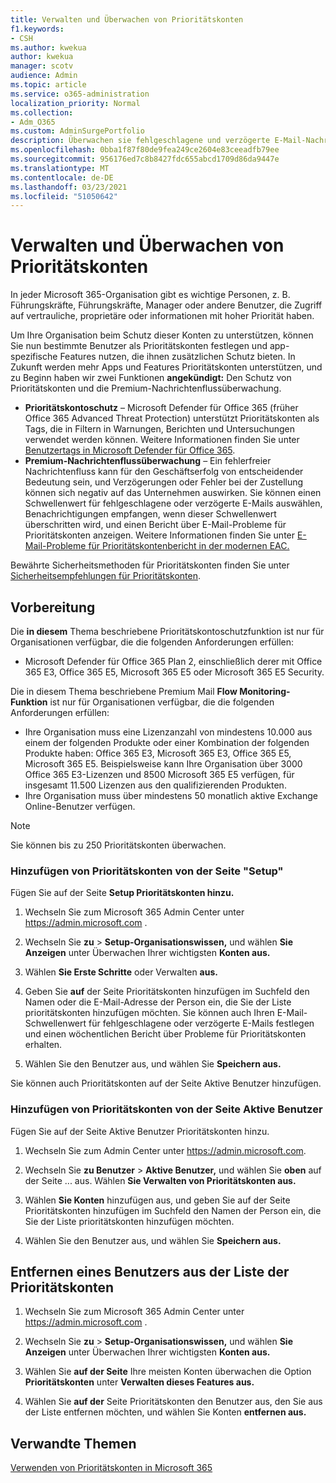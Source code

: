 ```yaml
---
title: Verwalten und Überwachen von Prioritätskonten
f1.keywords:
- CSH
ms.author: kwekua
author: kwekua
manager: scotv
audience: Admin
ms.topic: article
ms.service: o365-administration
localization_priority: Normal
ms.collection:
- Adm_O365
ms.custom: AdminSurgePortfolio
description: Überwachen sie fehlgeschlagene und verzögerte E-Mail-Nachrichten, die an oder von Konten gesendet werden, die hohe geschäftliche Auswirkungen haben.
ms.openlocfilehash: 0bba1f87f80de9fea249ce2604e83ceeadfb79ee
ms.sourcegitcommit: 956176ed7c8b8427fdc655abcd1709d86da9447e
ms.translationtype: MT
ms.contentlocale: de-DE
ms.lasthandoff: 03/23/2021
ms.locfileid: "51050642"
---
```

# <a name="manage-and-monitor-priority-accounts"></a>Verwalten und Überwachen von Prioritätskonten

In jeder Microsoft 365-Organisation gibt es wichtige Personen, z. B. Führungskräfte, Führungskräfte, Manager oder andere Benutzer, die Zugriff auf vertrauliche, proprietäre oder informationen mit hoher Priorität haben.

Um Ihre Organisation beim Schutz dieser Konten zu unterstützen, können Sie nun bestimmte Benutzer als Prioritätskonten festlegen und app-spezifische Features nutzen, die ihnen zusätzlichen Schutz bieten. In Zukunft werden mehr Apps und Features Prioritätskonten unterstützen, und zu Beginn haben wir zwei Funktionen **angekündigt:** Den Schutz von Prioritätskonten und die Premium-Nachrichtenflussüberwachung. 

- **Prioritätskontoschutz** – Microsoft Defender für Office 365 (früher Office 365 Advanced Threat Protection) unterstützt Prioritätskonten als Tags, die in Filtern in Warnungen, Berichten und Untersuchungen verwendet werden können. Weitere Informationen finden Sie unter [Benutzertags in Microsoft Defender für Office 365](../../security/defender-365-security/user-tags.md).
- **Premium-Nachrichtenflussüberwachung** – Ein fehlerfreier Nachrichtenfluss kann für den Geschäftserfolg von entscheidender Bedeutung sein, und Verzögerungen oder Fehler bei der Zustellung können sich negativ auf das Unternehmen auswirken. Sie können einen Schwellenwert für fehlgeschlagene oder verzögerte E-Mails auswählen, Benachrichtigungen empfangen, wenn dieser Schwellenwert überschritten wird, und einen Bericht über E-Mail-Probleme für Prioritätskonten anzeigen. Weitere Informationen finden Sie unter [E-Mail-Probleme für Prioritätskontenbericht in der modernen EAC.](/exchange/monitoring/mail-flow-reports/mfr-email-issues-for-priority-accounts-report)

Bewährte Sicherheitsmethoden für Prioritätskonten finden Sie unter [Sicherheitsempfehlungen für Prioritätskonten](../../security/defender-365-security/security-recommendations-for-priority-accounts.md).

## <a name="before-you-begin"></a>Vorbereitung

Die **in diesem** Thema beschriebene Prioritätskontoschutzfunktion ist nur für Organisationen verfügbar, die die folgenden Anforderungen erfüllen:

- Microsoft Defender für Office 365 Plan 2, einschließlich derer mit Office 365 E3, Office 365 E5, Microsoft 365 E5 oder Microsoft 365 E5 Security.

Die in diesem Thema beschriebene Premium Mail **Flow Monitoring-Funktion** ist nur für Organisationen verfügbar, die die folgenden Anforderungen erfüllen:

- Ihre Organisation muss eine Lizenzanzahl von mindestens 10.000 aus einem der folgenden Produkte oder einer Kombination der folgenden Produkte haben: Office 365 E3, Microsoft 365 E3, Office 365 E5, Microsoft 365 E5. Beispielsweise kann Ihre Organisation über 3000 Office 365 E3-Lizenzen und 8500 Microsoft 365 E5 verfügen, für insgesamt 11.500 Lizenzen aus den qualifizierenden Produkten.
- Ihre Organisation muss über mindestens 50 monatlich aktive Exchange Online-Benutzer verfügen.

> [!NOTE]
> Sie können bis zu 250 Prioritätskonten überwachen.

### <a name="add-priority-accounts-from-the-setup-page"></a>Hinzufügen von Prioritätskonten von der Seite "Setup"

Fügen Sie auf der Seite **Setup Prioritätskonten hinzu.**

1. Wechseln Sie zum Microsoft 365 Admin Center unter <a href="https://go.microsoft.com/fwlink/p/?linkid=2024339" target="_blank">https://admin.microsoft.com</a> .

2. Wechseln Sie **zu**  >  **Setup-Organisationswissen,** und wählen **Sie Anzeigen** unter Überwachen Ihrer wichtigsten **Konten aus.**

3. Wählen **Sie Erste Schritte** oder Verwalten **aus.**

4. Geben Sie **auf** der Seite Prioritätskonten hinzufügen im Suchfeld den Namen oder die E-Mail-Adresse der Person ein, die Sie der Liste prioritätskonten hinzufügen möchten. Sie können auch Ihren E-Mail-Schwellenwert für fehlgeschlagene oder verzögerte E-Mails festlegen und einen wöchentlichen Bericht über Probleme für Prioritätskonten erhalten.

5. Wählen Sie den Benutzer aus, und wählen Sie **Speichern aus.**

Sie können auch Prioritätskonten auf der Seite Aktive Benutzer hinzufügen.

### <a name="add-priority-accounts-from-active-users-page"></a>Hinzufügen von Prioritätskonten von der Seite Aktive Benutzer

Fügen Sie auf der Seite Aktive Benutzer Prioritätskonten hinzu.

1. Wechseln Sie zum Admin Center unter <a href="https://go.microsoft.com/fwlink/p/?linkid=2024339" target="_blank">https://admin.microsoft.com</a>.

2. Wechseln Sie **zu Benutzer**  >  **Aktive Benutzer,** und wählen Sie **oben** auf der Seite ... aus. Wählen **Sie Verwalten von Prioritätskonten aus.**

3. Wählen **Sie Konten** hinzufügen  aus, und geben Sie auf der Seite Prioritätskonten hinzufügen im Suchfeld den Namen der Person ein, die Sie der Liste prioritätskonten hinzufügen möchten.

4. Wählen Sie den Benutzer aus, und wählen Sie **Speichern aus.**

## <a name="remove-a-user-from-the-priority-accounts-list"></a>Entfernen eines Benutzers aus der Liste der Prioritätskonten

1. Wechseln Sie zum Microsoft 365 Admin Center unter <a href="https://go.microsoft.com/fwlink/p/?linkid=2024339" target="_blank">https://admin.microsoft.com</a> .

2. Wechseln Sie **zu**  >  **Setup-Organisationswissen,** und wählen **Sie Anzeigen** unter Überwachen Ihrer wichtigsten **Konten aus.**

3. Wählen Sie **auf der Seite** Ihre meisten Konten überwachen die Option **Prioritätskonten** unter **Verwalten dieses Features aus.**

4. Wählen Sie **auf der** Seite Prioritätskonten den Benutzer aus, den Sie aus der Liste entfernen möchten, und wählen Sie Konten **entfernen aus.**

## <a name="related-topics"></a>Verwandte Themen

[Verwenden von Prioritätskonten in Microsoft 365](https://techcommunity.microsoft.com/t5/microsoft-365-blog/using-priority-accounts-in-microsoft-365/ba-p/1873314)